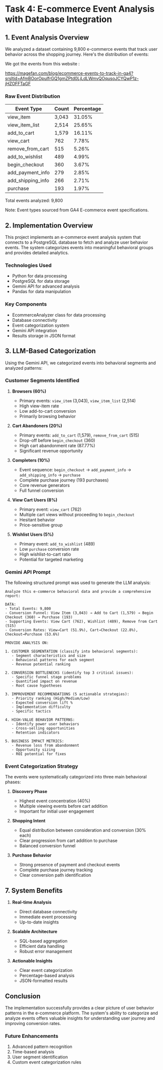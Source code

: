 # Task 4: E-commerce Event Analysis with Database Integration

## 1. Event Analysis Overview

We analyzed a dataset containing 9,800 e-commerce events that track user behavior across the shopping journey. Here's the distribution of events:

We got the events from this website :

https://magefan.com/blog/ecommerce-events-to-track-in-ga4?srsltid=AfmBOorOpulfrGQ1gmZPtd0LjLdLWmvQOqusoJCYQwP1z-jHZOFFTaGF

### Raw Event Distribution
| Event Type          | Count | Percentage |
|---------------------|-------|------------|
| view_item          | 3,043 | 31.05% |
| view_item_list     | 2,514 | 25.65% |
| add_to_cart        | 1,579 | 16.11% |
| view_cart          | 762  | 7.78%  |
| remove_from_cart   | 515  | 5.26%  |
| add_to_wishlist    | 489  | 4.99%  |
| begin_checkout     | 360  | 3.67%  |
| add_payment_info   | 279  | 2.85%  |
| add_shipping_info  | 266  | 2.71%  |
| purchase           | 193  | 1.97%  |

Total events analyzed: 9,800

Note: Event types sourced from GA4 E-commerce event specifications.

## 2. Implementation Overview

This project implements an e-commerce event analysis system that connects to a PostgreSQL database to fetch and analyze user behavior events. The system categorizes events into meaningful behavioral groups and provides detailed analytics.

### Technologies Used
- Python for data processing
- PostgreSQL for data storage
- Gemini API for advanced analysis
- Pandas for data manipulation

### Key Components
- EcommerceAnalyzer class for data processing
- Database connectivity
- Event categorization system
- Gemini API integration
- Results storage in JSON format

## 3. LLM-Based Categorization

Using the Gemini API, we categorized events into behavioral segments and analyzed patterns:

### Customer Segments Identified

1. **Browsers (60%)**
   - Primary events: `view_item` (3,043), `view_item_list` (2,514)
   - High view-item rate
   - Low add-to-cart conversion
   - Primarily browsing behavior

2. **Cart Abandoners (20%)**
   - Primary events: `add_to_cart` (1,579), `remove_from_cart` (515)
   - Drop-off before `begin_checkout` (360)
   - High cart abandonment rate (87.77%)
   - Significant revenue opportunity

3. **Completers (10%)**
   - Event sequence: `begin_checkout` → `add_payment_info` → `add_shipping_info` → `purchase`
   - Complete purchase journey (193 purchases)
   - Core revenue generators
   - Full funnel conversion

4. **View Cart Users (8%)**
   - Primary event: `view_cart` (762)
   - Multiple cart views without proceeding to `begin_checkout`
   - Hesitant behavior
   - Price-sensitive group

5. **Wishlist Users (5%)**
   - Primary event: `add_to_wishlist` (489)
   - Low `purchase` conversion rate
   - High wishlist-to-cart ratio
   - Potential for targeted marketing

### Gemini API Prompt
The following structured prompt was used to generate the LLM analysis:

```text
Analyze this e-commerce behavioral data and provide a comprehensive report:

DATA:
- Total Events: 9,800
- Conversion Funnel: View Item (3,043) → Add to Cart (1,579) → Begin Checkout (360) → Purchase (193)
- Supporting Events: View Cart (762), Wishlist (489), Remove from Cart (515)
- Conversion Rates: View→Cart (51.9%), Cart→Checkout (22.8%), Checkout→Purchase (53.6%)

PROVIDE ANALYSIS ON:

1. CUSTOMER SEGMENTATION (classify into behavioral segments):
   - Segment characteristics and size
   - Behavioral patterns for each segment
   - Revenue potential ranking

2. CONVERSION BOTTLENECKS (identify top 3 critical issues):
   - Specific funnel stage problems
   - Quantified impact on revenue
   - Root cause hypotheses

3. IMPROVEMENT RECOMMENDATIONS (5 actionable strategies):
   - Priority ranking (High/Medium/Low)
   - Expected conversion lift %
   - Implementation difficulty
   - Specific tactics

4. HIGH-VALUE BEHAVIOR PATTERNS:
   - Identify power user behaviors
   - Cross-selling opportunities
   - Retention indicators

5. BUSINESS IMPACT METRICS:
   - Revenue loss from abandonment
   - Opportunity sizing
   - ROI potential for fixes
```

### Event Categorization Strategy
The events were systematically categorized into three main behavioral phases:

1. **Discovery Phase**
   - Highest event concentration (40%)
   - Multiple viewing events before cart addition
   - Important for initial user engagement

2. **Shopping Intent**
   - Equal distribution between consideration and conversion (30% each)
   - Clear progression from cart addition to purchase
   - Balanced conversion funnel

3. **Purchase Behavior**
   - Strong presence of payment and checkout events
   - Complete purchase journey tracking
   - Clear conversion path identification

## 7. System Benefits

1. **Real-time Analysis**
   - Direct database connectivity
   - Immediate event processing
   - Up-to-date insights

2. **Scalable Architecture**
   - SQL-based aggregation
   - Efficient data handling
   - Robust error management

3. **Actionable Insights**
   - Clear event categorization
   - Percentage-based analysis
   - JSON-formatted results

## Conclusion

The implementation successfully provides a clear picture of user behavior patterns in the e-commerce platform. The system's ability to categorize and analyze events offers valuable insights for understanding user journey and improving conversion rates.

### Future Enhancements
1. Advanced pattern recognition
2. Time-based analysis
3. User segment identification
4. Custom event categorization rules
